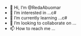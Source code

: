 - 👋 Hi, I’m @RedaAbuomar
- 👀 I’m interested in ...c#
- 🌱 I’m currently learning ...c#
- 💞️ I’m looking to collaborate on ...
- 📫 How to reach me ...

<!---
RedaAbuomar/RedaAbuomar is a ✨ special ✨ repository because its `README.md` (this file) appears on your GitHub profile.
You can click the Preview link to take a look at your changes.
--->
